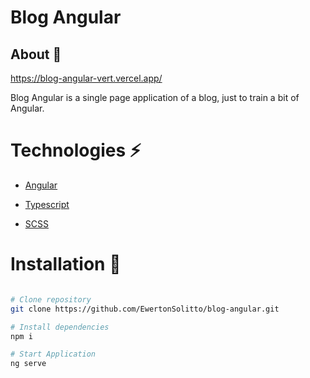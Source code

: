 # Blog Angular

## About 📝

https://blog-angular-vert.vercel.app/

Blog Angular is a single page application of a blog, just to train a bit of Angular.

# Technologies ⚡

- [Angular](https://angular.dev/)

- [Typescript](https://www.typescriptlang.org/)

- [SCSS](https://sass-lang.com/)

# Installation 🔧

```bash

# Clone repository
git clone https://github.com/EwertonSolitto/blog-angular.git

# Install dependencies
npm i

# Start Application
ng serve

```
